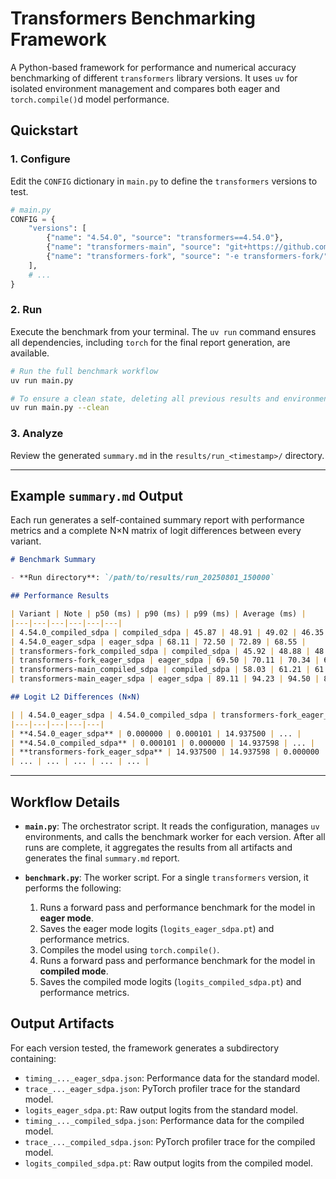 # Transformers Benchmarking Framework

A Python-based framework for performance and numerical accuracy benchmarking of different `transformers` library versions. It uses `uv` for isolated environment management and compares both eager and `torch.compile()`d model performance.

## Quickstart

### 1. Configure

Edit the `CONFIG` dictionary in `main.py` to define the `transformers` versions to test.

```python
# main.py
CONFIG = {
    "versions": [
        {"name": "4.54.0", "source": "transformers==4.54.0"},
        {"name": "transformers-main", "source": "git+https://github.com/huggingface/transformers.git"},
        {"name": "transformers-fork", "source": "-e transformers-fork/"},
    ],
    # ...
}
```

### 2. Run

Execute the benchmark from your terminal. The `uv run` command ensures all dependencies, including `torch` for the final report generation, are available.

```bash
# Run the full benchmark workflow
uv run main.py

# To ensure a clean state, deleting all previous results and environments:
uv run main.py --clean
```

### 3. Analyze

Review the generated `summary.md` in the `results/run_<timestamp>/` directory.

---

## Example `summary.md` Output

Each run generates a self-contained summary report with performance metrics and a complete N×N matrix of logit differences between every variant.

````markdown
# Benchmark Summary

- **Run directory**: `/path/to/results/run_20250801_150000`

## Performance Results

| Variant | Note | p50 (ms) | p90 (ms) | p99 (ms) | Average (ms) |
|---|---|---|---|---|---|
| 4.54.0_compiled_sdpa | compiled_sdpa | 45.87 | 48.91 | 49.02 | 46.35 |
| 4.54.0_eager_sdpa | eager_sdpa | 68.11 | 72.50 | 72.89 | 68.55 |
| transformers-fork_compiled_sdpa | compiled_sdpa | 45.92 | 48.88 | 48.99 | 46.41 |
| transformers-fork_eager_sdpa | eager_sdpa | 69.50 | 70.11 | 70.34 | 68.99 |
| transformers-main_compiled_sdpa | compiled_sdpa | 58.03 | 61.21 | 61.55 | 57.49 |
| transformers-main_eager_sdpa | eager_sdpa | 89.11 | 94.23 | 94.50 | 89.72 |

## Logit L2 Differences (N×N)

| | 4.54.0_eager_sdpa | 4.54.0_compiled_sdpa | transformers-fork_eager_sdpa | ... |
|---|---|---|---|---|
| **4.54.0_eager_sdpa** | 0.000000 | 0.000101 | 14.937500 | ... |
| **4.54.0_compiled_sdpa** | 0.000101 | 0.000000 | 14.937598 | ... |
| **transformers-fork_eager_sdpa** | 14.937500 | 14.937598 | 0.000000 | ... |
| ... | ... | ... | ... | ... |
````

---

## Workflow Details

-   **`main.py`**: The orchestrator script. It reads the configuration, manages `uv` environments, and calls the benchmark worker for each version. After all runs are complete, it aggregates the results from all artifacts and generates the final `summary.md` report.

-   **`benchmark.py`**: The worker script. For a single `transformers` version, it performs the following:
    1.  Runs a forward pass and performance benchmark for the model in **eager mode**.
    2.  Saves the eager mode logits (`logits_eager_sdpa.pt`) and performance metrics.
    3.  Compiles the model using `torch.compile()`.
    4.  Runs a forward pass and performance benchmark for the model in **compiled mode**.
    5.  Saves the compiled mode logits (`logits_compiled_sdpa.pt`) and performance metrics.

## Output Artifacts

For each version tested, the framework generates a subdirectory containing:

-   `timing_..._eager_sdpa.json`: Performance data for the standard model.
-   `trace_..._eager_sdpa.json`: PyTorch profiler trace for the standard model.
-   `logits_eager_sdpa.pt`: Raw output logits from the standard model.
-   `timing_..._compiled_sdpa.json`: Performance data for the compiled model.
-   `trace_..._compiled_sdpa.json`: PyTorch profiler trace for the compiled model.
-   `logits_compiled_sdpa.pt`: Raw output logits from the compiled model.
